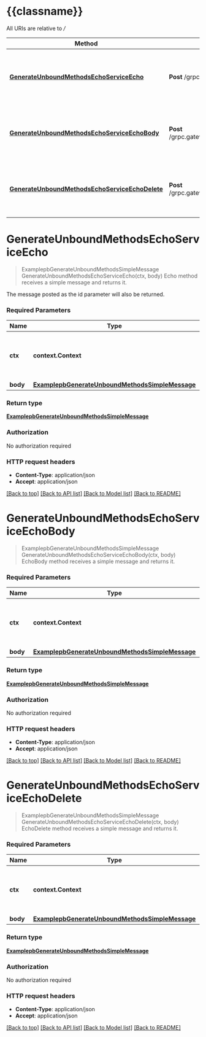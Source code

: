 # {{classname}}

All URIs are relative to */*

Method | HTTP request | Description
------------- | ------------- | -------------
[**GenerateUnboundMethodsEchoServiceEcho**](GenerateUnboundMethodsEchoServiceApi.md#GenerateUnboundMethodsEchoServiceEcho) | **Post** /grpc.gateway.examples.internal.proto.examplepb.GenerateUnboundMethodsEchoService/Echo | Echo method receives a simple message and returns it.
[**GenerateUnboundMethodsEchoServiceEchoBody**](GenerateUnboundMethodsEchoServiceApi.md#GenerateUnboundMethodsEchoServiceEchoBody) | **Post** /grpc.gateway.examples.internal.proto.examplepb.GenerateUnboundMethodsEchoService/EchoBody | EchoBody method receives a simple message and returns it.
[**GenerateUnboundMethodsEchoServiceEchoDelete**](GenerateUnboundMethodsEchoServiceApi.md#GenerateUnboundMethodsEchoServiceEchoDelete) | **Post** /grpc.gateway.examples.internal.proto.examplepb.GenerateUnboundMethodsEchoService/EchoDelete | EchoDelete method receives a simple message and returns it.

# **GenerateUnboundMethodsEchoServiceEcho**
> ExamplepbGenerateUnboundMethodsSimpleMessage GenerateUnboundMethodsEchoServiceEcho(ctx, body)
Echo method receives a simple message and returns it.

The message posted as the id parameter will also be returned.

### Required Parameters

Name | Type | Description  | Notes
------------- | ------------- | ------------- | -------------
 **ctx** | **context.Context** | context for authentication, logging, cancellation, deadlines, tracing, etc.
  **body** | [**ExamplepbGenerateUnboundMethodsSimpleMessage**](ExamplepbGenerateUnboundMethodsSimpleMessage.md)|  | 

### Return type

[**ExamplepbGenerateUnboundMethodsSimpleMessage**](examplepbGenerateUnboundMethodsSimpleMessage.md)

### Authorization

No authorization required

### HTTP request headers

 - **Content-Type**: application/json
 - **Accept**: application/json

[[Back to top]](#) [[Back to API list]](../README.md#documentation-for-api-endpoints) [[Back to Model list]](../README.md#documentation-for-models) [[Back to README]](../README.md)

# **GenerateUnboundMethodsEchoServiceEchoBody**
> ExamplepbGenerateUnboundMethodsSimpleMessage GenerateUnboundMethodsEchoServiceEchoBody(ctx, body)
EchoBody method receives a simple message and returns it.

### Required Parameters

Name | Type | Description  | Notes
------------- | ------------- | ------------- | -------------
 **ctx** | **context.Context** | context for authentication, logging, cancellation, deadlines, tracing, etc.
  **body** | [**ExamplepbGenerateUnboundMethodsSimpleMessage**](ExamplepbGenerateUnboundMethodsSimpleMessage.md)|  | 

### Return type

[**ExamplepbGenerateUnboundMethodsSimpleMessage**](examplepbGenerateUnboundMethodsSimpleMessage.md)

### Authorization

No authorization required

### HTTP request headers

 - **Content-Type**: application/json
 - **Accept**: application/json

[[Back to top]](#) [[Back to API list]](../README.md#documentation-for-api-endpoints) [[Back to Model list]](../README.md#documentation-for-models) [[Back to README]](../README.md)

# **GenerateUnboundMethodsEchoServiceEchoDelete**
> ExamplepbGenerateUnboundMethodsSimpleMessage GenerateUnboundMethodsEchoServiceEchoDelete(ctx, body)
EchoDelete method receives a simple message and returns it.

### Required Parameters

Name | Type | Description  | Notes
------------- | ------------- | ------------- | -------------
 **ctx** | **context.Context** | context for authentication, logging, cancellation, deadlines, tracing, etc.
  **body** | [**ExamplepbGenerateUnboundMethodsSimpleMessage**](ExamplepbGenerateUnboundMethodsSimpleMessage.md)|  | 

### Return type

[**ExamplepbGenerateUnboundMethodsSimpleMessage**](examplepbGenerateUnboundMethodsSimpleMessage.md)

### Authorization

No authorization required

### HTTP request headers

 - **Content-Type**: application/json
 - **Accept**: application/json

[[Back to top]](#) [[Back to API list]](../README.md#documentation-for-api-endpoints) [[Back to Model list]](../README.md#documentation-for-models) [[Back to README]](../README.md)

